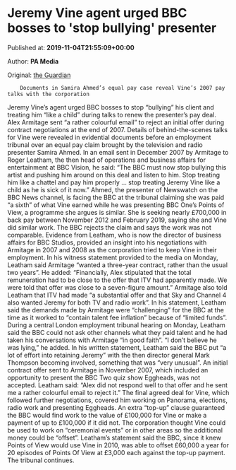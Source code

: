 
# Jeremy Vine agent urged BBC bosses to 'stop bullying' presenter

Published at: **2019-11-04T21:55:09+00:00**

Author: **PA Media**

Original: [the Guardian](https://www.theguardian.com/media/2019/nov/04/jeremy-vine-agent-urged-bbc-bosses-to-stop-bullying-presenter)


        Documents in Samira Ahmed’s equal pay case reveal Vine’s 2007 pay talks with the corporation
      
Jeremy Vine’s agent urged BBC bosses to stop “bullying” his client and treating him “like a child” during talks to renew the presenter’s pay deal.
Alex Armitage sent “a rather colourful email” to reject an initial offer during contract negotiations at the end of 2007.
Details of behind-the-scenes talks for Vine were revealed in evidential documents before an employment tribunal over an equal pay claim brought by the television and radio presenter Samira Ahmed.
In an email sent in December 2007 by Armitage to Roger Leatham, the then head of operations and business affairs for entertainment at BBC Vision, he said: “The BBC must now stop bullying this artist and pushing him around on this deal and listen to him. Stop treating him like a chattel and pay him properly … stop treating Jeremy Vine like a child as he is sick of it now.”
Ahmed, the presenter of Newswatch on the BBC News channel, is facing the BBC at the tribunal claiming she was paid “a sixth” of what Vine earned while he was presenting BBC One’s Points of View, a programme she argues is similar. She is seeking nearly £700,000 in back pay between November 2012 and February 2019, saying she and Vine did similar work.
The BBC rejects the claim and says the work was not comparable.
Evidence from Leatham, who is now the director of business affairs for BBC Studios, provided an insight into his negotiations with Armitage in 2007 and 2008 as the corporation tried to keep Vine in their employment.
In his witness statement provided to the media on Monday, Leatham said Armitage “wanted a three-year contract, rather than the usual two years”. He added: “Financially, Alex stipulated that the total remuneration had to be close to the offer that ITV had apparently made. We were told that offer was close to a seven-figure amount.”
Armitage also told Leatham that ITV had made “a substantial offer and that Sky and Channel 4 also wanted Jeremy for both TV and radio work”.
In his statement, Leatham said the demands made by Armitage were “challenging” for the BBC at the time as it worked to “contain talent fee inflation” because of “limited funds”.
During a central London employment tribunal hearing on Monday, Leatham said the BBC could not ask other channels what they paid talent and he had taken his conversations with Armitage “in good faith”.
“I don’t believe he was lying,” he added.
In his written statement, Leatham said the BBC put “a lot of effort into retaining Jeremy” with the then director general Mark Thompson becoming involved, something that was “very unusual”.
An initial contract offer sent to Armitage in November 2007, which included an opportunity to present the BBC Two quiz show Eggheads, was not accepted.
Leatham said: “Alex did not respond well to that offer and he sent me a rather colourful email to reject it.”
The final agreed deal for Vine, which followed further negotiations, covered him working on Panorama, elections, radio work and presenting Eggheads.
An extra “top-up” clause guaranteed the BBC would find work to the value of £100,000 for Vine or make a payment of up to £100,000 if it did not.
The corporation thought Vine could be used to work on “ceremonial events” or in other areas so the additional money could be “offset”.
Leatham’s statement said the BBC, since it knew Points of View would use Vine in 2010, was able to offset £60,000 a year for 20 episodes of Points Of View at £3,000 each against the top-up payment.
The tribunal continues.
